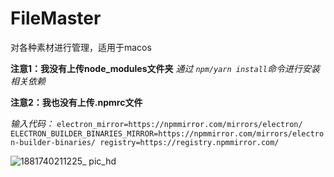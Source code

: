 # FileMaster

对各种素材进行管理，适用于macos

**注意1：我没有上传node_modules文件夹**
*通过 `npm/yarn install`命令进行安装相关依赖*

**注意2：我也没有上传.npmrc文件** 

*输入代码：* `electron_mirror=https://npmmirror.com/mirrors/electron/
ELECTRON_BUILDER_BINARIES_MIRROR=https://npmmirror.com/mirrors/electron-builder-binaries/
registry=https://registry.npmmirror.com/`

![1881740211225_ pic_hd](https://github.com/user-attachments/assets/dda1ecdc-d615-454a-8f88-b9585ec44a87)

